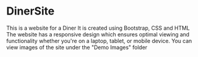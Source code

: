 # DinerSite
This is a website for a Diner
It is created using Bootstrap, CSS and HTML  
The website has a responsive design which ensures optimal viewing and functionality whether you're on a laptop, tablet, or mobile device. 
You can view images of the site under the "Demo Images" folder
